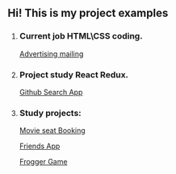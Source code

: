 ## Hi! This is my project examples

1. ### Current job HTML\CSS coding.

    [Advertising mailing](https://evgeniy241984.github.io/advertising_mailings/) 

2. ###  Project study React Redux.

    [Github Search App](https://evgeniy241984.github.io/github-search-app-react/)

3. ###  Study projects: 
    
    [Movie seat Booking](https://evgeniy241984.github.io/movie-seat-booking/) 
   
   
    [Friends App](https://evgeniy241984.github.io/friends_app/) 

   
    [Frogger Game](https://evgeniy241984.github.io/frogger-game/) 




 